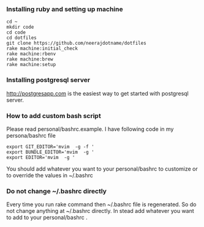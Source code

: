 ### Installing ruby and setting up machine

```
cd ~
mkdir code
cd code
cd dotfiles
git clone https://github.com/neerajdotname/dotfiles
rake machine:initial_check
rake machine:rbenv
rake machine:brew
rake machine:setup
```

### Installing postgresql server

http://postgresapp.com is the easiest way to get started with postgresql
server.

### How to add custom bash script

Please read personal/bashrc.example. I have following code in my
persona/bashrc file

```
export GIT_EDITOR='mvim  -g -f '
export BUNDLE_EDITOR='mvim  -g '
export EDITOR='mvim  -g '
```

You should add whatever you want to your personal/bashrc to customize or
to override the values in ~/.bashrc

### Do not change ~/.bashrc directly

Every time you run rake command then ~/.bashrc file is regenerated. So
do not change anything at ~/.bashrc directly. In stead add whatever you
want to add to your personal/bashrc .
